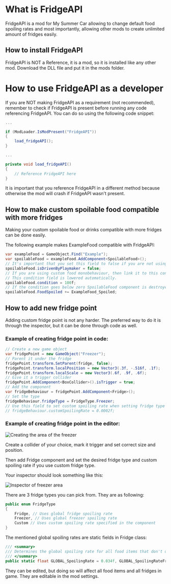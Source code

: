 # What is FridgeAPI

FridgeAPI is a mod for My Summer Car allowing to change default food spoiling rates and most importantly, allowing other mods to create unlimited amount of fridges easily.

## How to install FridgeAPI

FridgeAPI is NOT a Reference, it is a mod, so it is installed like any other mod. Download the DLL file and put it in the mods folder.

# How to use FridgeAPI as a developer

If you are NOT making FridgeAPI as a requirement (not recommended), remember to check if FridgeAPI is present before running any code referencing FridgeAPI.
You can do so using the following code snippet:
```cs
...

if (ModLoader.IsModPresent("FridgeAPI"))
{
    load_fridgeAPI();
}

...

private void load_fridgeAPI()
{
    // Reference FridgeAPI here
}
```

It is important that you reference FridgeAPI in a different method because otherwise the mod will crash if FridgeAPI wasn't present.

## How to make custom spoilable food compatible with more fridges

Making your custom spoilable food or drinks compatible with more fridges can be done easily.

The following example makes ExampleFood compatible with FridgeAPI:
```cs
var exampleFood = GameObject.Find("Example");
var spoilableFood = exampleFood.AddComponent<SpoilableFood>();
// It's important that you set this field to false if you are not using a clone of vanilla food FSM
spoilableFood.isDrivenByPlaymaker = false;
// If you are using custom food monobehaviour, then link it to this condition field
// This condition field is lowered automatically.
spoilableFood.condition = 100f;
// If the condition goes below zero SpoilableFood component is destroyed and this event is called
spoilableFood.FoodSpoiled += ExampleFood_Spoiled;
```

## How to add new fridge point

Adding custom fridge point is not any harder. The preferred way to do it is through the inspector, but it can be done through code as well.

### Example of creating fridge point in code:
```cs
// Create a new game object
var fridgePoint = new GameObject("Freezer");
// Parent it under the fridge
fridgePoint.transform.SetParent(fridge, false);
fridgePoint.transform.localPosition = new Vector3(.3f, -.516f, .1f);
fridgePoint.transform.localScale = new Vector3(.6f, .9f, .6f);
// Give it a trigger collider
fridgePoint.AddComponent<BoxCollider>().isTrigger = true;
// Add the component
var fridgeBehaviour = fridgePoint.AddComponent<Fridge>();
// Set the type
fridgeBehaviour.fridgeType = FridgeType.Freezer;
// Use this field to set custom spoiling rate when setting fridge type to FridgeType.Custom
// fridgeBehaviour.customSpoilingRate = 0.0002f;
```


### Example of creating fridge point in the editor:

![Creating the area of the freezer](https://cdn.discordapp.com/attachments/802882025325330482/1152983340736069662/image.png)

Create a collider of your choice, mark it trigger and set correct size and position.

Then add Fridge component and set the desired fridge type and custom spoiling rate if you use custom fridge type.

Your inspector should look something like this:

![Inspector of freezer area](https://cdn.discordapp.com/attachments/802882025325330482/1152984253534056458/image.png)

There are 3 fridge types you can pick from. They are as following:
```cs
public enum FridgeType
{
    Fridge, // Uses global fridge spoiling rate
    Freezer, // Uses global freezer spoiling rate
    Custom // Uses custom spoiling rate specified in the component
}
```

The mentioned global spoiling rates are static fields in Fridge class:
```cs
/// <summary>
/// Determines the global spoiling rate for all food items that don't use custom spoiling rate
/// </summary>
public static float GLOBAL_SpoilingRate = 0.034f, GLOBAL_SpoilingRateFridge = 0.0005f, GLOBAL_SpoilingRateFreezer = 0.0001f;
```
They can be edited, but doing so will affect all food items and all fridges in game. They are editable in the mod settings. 
